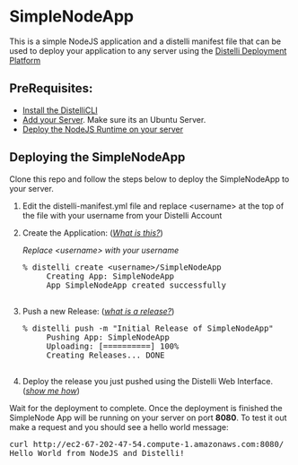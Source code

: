 SimpleNodeApp
=============

This is a simple NodeJS application and a distelli manifest file that can be used to deploy your application to any server using the <a href="http://www.distelli.com" target="_blank">Distelli Deployment Platform</a>

PreRequisites:
---------------

* <a href="http://www.distelli.com/docs/setup.html" target="_blank">Install the DistelliCLI</a>
* <a href="http://www.distelli.com/docs/server-setup.html" target="_blank">Add your Server</a>. Make sure its an Ubuntu Server.
* <a href="https://github.com/distelli/NodeJS" target="_blank">Deploy the NodeJS Runtime on your server</a>

Deploying the SimpleNodeApp
---------------------------

Clone this repo and follow the steps below to deploy the SimpleNodeApp to your server. 

1. Edit the distelli-manifest.yml file and replace &lt;username&gt; at the top of the file with your username from your Distelli Account
2. Create the Application: (<a href="http://www.distelli.com/docs/creating-an-application.html" target="_blank"><i>What is this?</i></a>)

    <i>Replace &lt;username&gt; with your username</i>
    <pre>% distelli create &lt;username&gt;/SimpleNodeApp
        Creating App: SimpleNodeApp
        App SimpleNodeApp created successfully
    </pre>

3. Push a new Release: (<a href="http://www.distelli.com/docs/pushing-an-artifact.html" target="_blank"><i>what is a release?</i></a>)

    <pre>% distelli push -m "Initial Release of SimpleNodeApp"
        Pushing App: SimpleNodeApp
        Uploading: [==========] 100%
        Creating Releases... DONE
    </pre>

4. Deploy the release you just pushed using the Distelli Web Interface. (<a href="http://www.distelli.com/docs/starting-a-deployment.html" target="_blank"><i>show me how</i></a>)

Wait for the deployment to complete. Once the deployment is finished the SimpleNode App will be running on your server on port <b>8080</b>. To test it out make a request and you should see a hello world message:

<pre>
curl http://ec2-67-202-47-54.compute-1.amazonaws.com:8080/
Hello World from NodeJS and Distelli!
</pre>
 
